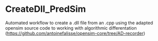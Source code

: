 # CreateDll_PredSim
Automated workflow to create a .dll file from an .cpp using the adapted opensim source code to working with algorithmic differentation (https://github.com/antoinefalisse/opensim-core/tree/AD-recorder) 

